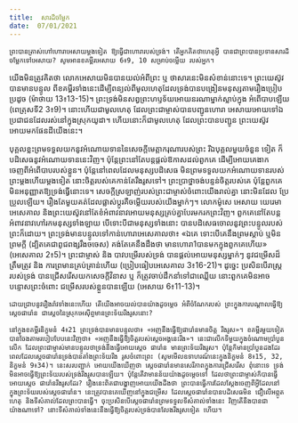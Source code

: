 ```yaml
---
title:  សារដ៏ចម្លែក
date:  07/01/2021
---
```


`ព្រះបានត្រាស់ហៅហោរាអេសាយម្តងទៀត ឱ្យធ្វើជាហោរារបស់ទ្រង់។ តើអ្នកគិតថាហេតុអ្វី បានជាព្រះបានប្រទានសារដ៏ចម្លែកទៅអេសាយ? សូមអានខគម្ពីរអេសាយ 6៖9, 10 សម្រាប់ចម្លើយ របស់អ្នក។`

យើងមិនត្រូវគិតថា លោកអេសាយមិនបានយល់អំពីព្រះ ឬ ថាសារនេះមិនសំខាន់នោះទេ។ ព្រះយេស៊ូវបានមានបន្ទូល ពីខគម្ពីរទាំងនេះដើម្បីពន្យល់ពីមូលហេតុដែលទ្រង់បានបង្រៀនមនុស្សតាមរឿងប្រៀបប្រដូច (ម៉ាថាយ 13៖13-15)។ ព្រះទ្រង់មិនសព្វព្រះហឫទ័យអោយនរណាម្នាក់ស្លាប់ក្នុង អំពើបាបឡើយ (ពេត្រុសទី2 3៖9)។ នោះហើយជាមូលហេតុ ដែលព្រះជាម្ចាស់បានបញ្ជូនហោរា អេសាយអោយទៅឯប្រជាជនដែលរស់នៅក្នុងស្រុកយូដា។ ហើយនោះក៏ជាមូលហេតុ ដែលព្រះបានបញ្ជូន ព្រះយេស៊ូវអោយមកផែនដីយើងនេះ។

បុគ្គលខ្លះព្រមទទួលយកនូវអំណោយទាននៃសេចក្តីមេត្តាករុណារបស់ព្រះ រីឯបុគ្គលមួយចំនួន ទៀត ក៏បដិសេធនូវអំណោយទាននេះវិញ។ ប៉ុន្តែព្រះនៅតែបន្ដផ្ដល់ឱកាសដល់ពួកគេ ដើម្បីអោយគេងាក ចេញពីអំពើបាបរបស់ខ្លួន។ ប៉ុន្តែនៅពេលដែលមនុស្សបដិសេធ មិនព្រមទទួលយកអំណោយទានរបស់ ព្រះម្តងហើយម្តងទៀត នោះចិត្តរបស់គេកាន់តែរឹងរូសទៅ។ ព្រះប្រាថ្នាចង់បន្ទន់ចិត្តរបស់គេ ប៉ុន្តែពួកគេមិនអនុញ្ញាតឱ្យទ្រង់ធ្វើនោះទេ។ សេចក្តីស្រឡាញ់របស់ព្រះជាម្ចាស់ចំពោះយើងរាល់គ្នា នោះមិនដែល ប្រែប្រួលឡើយ។ រឿងតែមួយគត់ដែលផ្លាស់ប្តូរគឺចម្លើយរបស់យើងម្នាក់ៗ។ លោកម៉ូសេ អេសាយ យេរេមា អេសេគាល និងព្រះយេស៊ូវនៅតែខំអំពាវនាវអោយមនុស្សគ្រប់គ្នាបែរមករកព្រះវិញ។ ពួកគេនៅតែបន្ត អំពាវនាវហៅរកមនុស្សទាំងឡាយ បើទោះបីជាមនុស្សទាំងនោះ បានបដិសេធចោលនូវព្រះបន្ទូលរបស់ ព្រះក៏ដោយ។ ព្រះទ្រង់មានបន្ទូលទៅកាន់ហោរាអេសេគាលថា៖ «ឯគេ ទោះបើគេនឹងព្រមស្តាប់ ឬមិន ព្រមក្តី (ដ្បិតគេជាពូជពង្សរឹងចចេស) គង់តែគេនឹងដឹងថា មានហោរា1បានមកក្នុងពួកគេហើយ» (អេសេគាល 2៖5)។ ព្រះជាម្ចាស់ និង បាវបម្រើរបស់ទ្រង់ បានផ្តល់អោយមនុស្សម្នាក់ៗ នូវជម្រើសដ៏ត្រឹមត្រូវ និង ការព្រមានគ្រប់គ្រាន់ហើយ (ប្រៀបធៀបអេសេគាល 3៖16-21)។ ដូច្នេះ ប្រសិនបើរាស្ត្ររបស់ទ្រង់ បានជ្រើសរើសយកសេចក្តីវិនាស ឬ ក៏ត្រូវចាប់ដឹកនាំទៅជាឈ្លើយ នោះពួកគេមិនអាចបន្ទោសព្រះចំពោះ ជម្រើសរបស់ខ្លួនបានឡើយ (អេសាយ 6៖11-13)។

`ដោយជ្រាបនូវរឿងរ៉ាវទាំងនេះហើយ តើយើងអាចយល់បានយ៉ាងដូចម្តេច អំពីចំណែករបស់ ព្រះក្នុងការបណ្តាលធ្វើឱ្យស្តេចផារ៉ោន ជាស្តេចនៃស្រុកអេសុីព្ទមានព្រះទ័យរឹងរូសនោះ?`

`នៅក្នុងខគម្ពីរនិក្ខមនំ 4៖21 ព្រះទ្រង់បានមានបន្ទូលថា៖ «អញនឹងធ្វើឱ្យផារ៉ោនមានចិត្ត រឹងរូស»។ ខគម្ពីរមួយទៀតបានចែងតាមរបៀបបែបនេះវិញថា៖ «អញនឹងធ្វើឱ្យចិត្តរបស់សេ្តចអង្គនេះរឹង»។ នេះជាលើកទីមួយក្នុងចំណោមប្រាំបួនលើក ដែលព្រះជាម្ចាស់មានបន្ទូលថាទ្រង់នឹងធ្វើអោយស្តេច ផារ៉ោន មានព្រះទ័យរឹងរូស។ ប៉ុន្តែក៏មានប្រាំបួនដងដែរ ពេលដែលសេ្តចផារ៉ោនទ្រង់បានតាំងព្រះទ័យរឹង រូសចំពោះព្រះ (សូមមើលឧទាហរណ៍នេះក្នុងនិក្ខមនំ 8៖15, 32, និក្ខមនំ 9៖34)។ នេះសរបញ្ជាក់ អោយយើងឃើញថា ស្តេចផារ៉ោនមានសេរីភាពក្នុងការជ្រើសរើស ពុំនោះទេ ទ្រង់មិនអាចធ្វើឱ្យព្រះទ័យរបស់ទ្រង់រឹងរួសបានឡើយ។ ប៉ុន្តែតើវាមានន័យយ៉ាងដូចម្តេចទៅ ដែលថាព្រះជាម្ចាស់ក៏បានធ្វើអោយស្តេច ផារ៉ោនរឹងរូសដែរ? រឿងនេះពិតជាបង្ហាញអោយយើងដឹងថា ព្រះបានធ្វើការដែលស្តែងចេញពីអ្វីដែលនៅ ក្នុងព្រះទ័យរបស់ស្តេចផារ៉ោន។ នេះត្រូវបានគេឃើញនៅក្នុងជម្រើស ដែលស្តេចផារ៉ោនបានបដិសេធមិន ជឿលើអព្ភូតហេតុ និងទីសំគាល់ដែលព្រះបានធ្វើ។ ចុះប្រសិនបើស្តេចផារ៉ោនព្រមទទួលទីសំគាល់ទាំងនេះ វិញតើនឹងបានជាយ៉ាងណាទៅ? នោះទីសំគាល់ទាំងនេះនឹងធ្វើឱ្យចិត្តរបស់ទ្រង់បានលែងរឹងរូសទៀត ហើយ។`